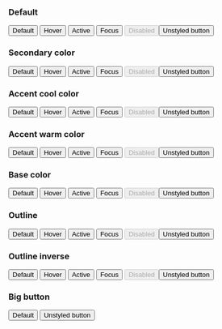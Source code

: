 <h3 class="site-preview-heading">Default</h6>
<button class="usa-button ">Default</button>
<button class="usa-button  usa-button--hover">Hover</button>
<button class="usa-button  usa-button--active">Active</button>
<button class="usa-button  usa-focus">Focus</button>
<button class="usa-button " disabled>Disabled</button><button class="usa-button  usa-button--unstyled">Unstyled button</button>

<h3 class="site-preview-heading">Secondary color</h6>
<button class="usa-button usa-button--secondary">Default</button>
<button class="usa-button usa-button--secondary usa-button--hover">Hover</button>
<button class="usa-button usa-button--secondary usa-button--active">Active</button>
<button class="usa-button usa-button--secondary usa-focus">Focus</button>
<button class="usa-button usa-button--secondary" disabled>Disabled</button><button class="usa-button usa-button--secondary usa-button--unstyled">Unstyled button</button>

<h3 class="site-preview-heading">Accent cool color</h6>
<button class="usa-button usa-button--accent-cool">Default</button>
<button class="usa-button usa-button--accent-cool usa-button--hover">Hover</button>
<button class="usa-button usa-button--accent-cool usa-button--active">Active</button>
<button class="usa-button usa-button--accent-cool usa-focus">Focus</button>
<button class="usa-button usa-button--accent-cool" disabled>Disabled</button><button class="usa-button usa-button--accent-cool usa-button--unstyled">Unstyled button</button>

<h3 class="site-preview-heading">Accent warm color</h6>
<button class="usa-button usa-button--accent-warm">Default</button>
<button class="usa-button usa-button--accent-warm usa-button--hover">Hover</button>
<button class="usa-button usa-button--accent-warm usa-button--active">Active</button>
<button class="usa-button usa-button--accent-warm usa-focus">Focus</button>
<button class="usa-button usa-button--accent-warm" disabled>Disabled</button><button class="usa-button usa-button--accent-warm usa-button--unstyled">Unstyled button</button>

<h3 class="site-preview-heading">Base color</h6>
<button class="usa-button usa-button--base">Default</button>
<button class="usa-button usa-button--base usa-button--hover">Hover</button>
<button class="usa-button usa-button--base usa-button--active">Active</button>
<button class="usa-button usa-button--base usa-focus">Focus</button>
<button class="usa-button usa-button--base" disabled>Disabled</button><button class="usa-button usa-button--base usa-button--unstyled">Unstyled button</button>

<h3 class="site-preview-heading">Outline</h6>
<button class="usa-button usa-button--outline">Default</button>
<button class="usa-button usa-button--outline usa-button--hover">Hover</button>
<button class="usa-button usa-button--outline usa-button--active">Active</button>
<button class="usa-button usa-button--outline usa-focus">Focus</button>
<button class="usa-button usa-button--outline" disabled>Disabled</button><button class="usa-button usa-button--outline usa-button--unstyled">Unstyled button</button>

<h3 class="site-preview-heading">Outline inverse</h6>
<div class="bg-base-darkest padding-1" style="max-width: fit-content">
<button class="usa-button usa-button--outline usa-button--inverse">Default</button>
<button class="usa-button usa-button--outline usa-button--inverse usa-button--hover">Hover</button>
<button class="usa-button usa-button--outline usa-button--inverse usa-button--active">Active</button>
<button class="usa-button usa-button--outline usa-button--inverse usa-focus">Focus</button>
<button class="usa-button usa-button--outline usa-button--inverse" disabled>Disabled</button><button class="usa-button usa-button--outline usa-button--inverse usa-button--unstyled">Unstyled button</button>
</div>

<h3 class="site-preview-heading">Big button</h6>
<button class="usa-button usa-button--big">Default</button>
<button class="usa-button usa-button--big usa-button--unstyled">Unstyled button</button>
